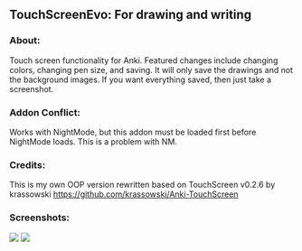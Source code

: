 ## TouchScreenEvo: For drawing and writing

### About:
Touch screen functionality for Anki. Featured changes include changing colors, changing pen size, and saving. It will only save the drawings and not the background images. If you want everything saved, then just take a screenshot.


### Addon Conflict:
Works with NightMode, but this addon must be loaded first before NightMode loads. This is a problem with NM.


### Credits:
This is my own OOP version rewritten based on TouchScreen v0.2.6 by krassowski https://github.com/krassowski/Anki-TouchScreen


### Screenshots:

<img src="https://github.com/lovac42/TouchScreenEvo/blob/master/screenshots/doraemon.png?raw=true">  

<img src="https://github.com/lovac42/TouchScreenEvo/blob/master/screenshots/kanji.png?raw=true">  
